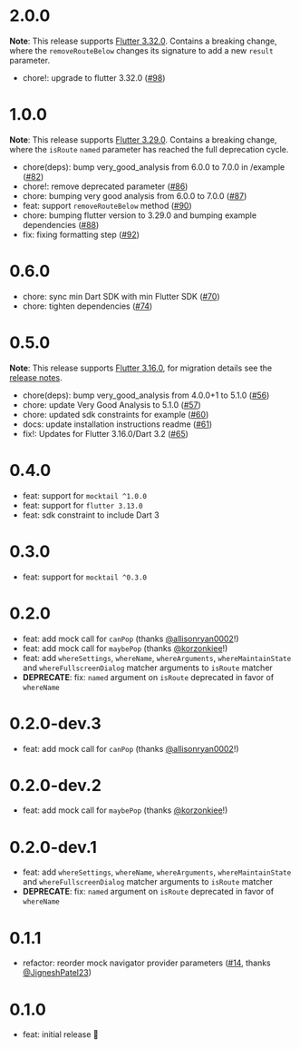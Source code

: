 # 2.0.0

**Note**: This release supports [Flutter 3.32.0](https://docs.flutter.dev/release/release-notes/release-notes-3.32.0). Contains a breaking change, where the `removeRouteBelow` changes its signature to add a new `result` parameter.

- chore!: upgrade to flutter 3.32.0 ([#98](https://github.com/VeryGoodOpenSource/mockingjay/pull/98))

# 1.0.0

**Note**: This release supports [Flutter 3.29.0](https://docs.flutter.dev/release/release-notes/release-notes-3.29.0). Contains a breaking change, where the `isRoute` `named` parameter has reached the full deprecation cycle.

- chore(deps): bump very_good_analysis from 6.0.0 to 7.0.0 in /example ([#82](https://github.com/VeryGoodOpenSource/mockingjay/pull/82))
- chore!: remove deprecated parameter ([#86](https://github.com/VeryGoodOpenSource/mockingjay/pull/86))
- chore: bumping very good analysis from 6.0.0 to 7.0.0 ([#87](https://github.com/VeryGoodOpenSource/mockingjay/pull/87))
- feat: support `removeRouteBelow` method ([#90](https://github.com/VeryGoodOpenSource/mockingjay/pull/90))
- chore: bumping flutter version to 3.29.0 and bumping example dependencies ([#88](https://github.com/VeryGoodOpenSource/mockingjay/pull/88))
- fix: fixing formatting step ([#92](https://github.com/VeryGoodOpenSource/mockingjay/pull/92))

# 0.6.0

- chore: sync min Dart SDK with min Flutter SDK ([#70](https://github.com/VeryGoodOpenSource/mockingjay/pull/70))
- chore: tighten dependencies ([#74](https://github.com/VeryGoodOpenSource/mockingjay/pull/74))

# 0.5.0

**Note**: This release supports [Flutter 3.16.0](https://docs.flutter.dev/release/release-notes/release-notes-3.16.0), for migration details see the [release notes](https://github.com/VeryGoodOpenSource/mockingjay/releases/tag/v0.5.0).

- chore(deps): bump very_good_analysis from 4.0.0+1 to 5.1.0 ([#56](https://github.com/VeryGoodOpenSource/mockingjay/pull/56))
- chore: update Very Good Analysis to 5.1.0 ([#57](https://github.com/VeryGoodOpenSource/mockingjay/pull/57))
- chore: updated sdk constraints for example ([#60](https://github.com/VeryGoodOpenSource/mockingjay/pull/60))
- docs: update installation instructions readme ([#61](https://github.com/VeryGoodOpenSource/mockingjay/pull/61))
- fix!: Updates for Flutter 3.16.0/Dart 3.2 ([#65](https://github.com/VeryGoodOpenSource/mockingjay/pull/65))

# 0.4.0

- feat: support for `mocktail ^1.0.0`
- feat: support for `flutter 3.13.0`
- feat: sdk constraint to include Dart 3

# 0.3.0

- feat: support for `mocktail ^0.3.0`

# 0.2.0

- feat: add mock call for `canPop` (thanks [@allisonryan0002](https://github.com/allisonryan0002)!)
- feat: add mock call for `maybePop` (thanks [@korzonkiee](https://github.com/korzonkiee)!)
- feat: add `whereSettings`, `whereName`, `whereArguments`, `whereMaintainState` and `whereFullscreenDialog` matcher arguments to `isRoute` matcher
- **DEPRECATE**: fix: `named` argument on `isRoute` deprecated in favor of `whereName`

# 0.2.0-dev.3

- feat: add mock call for `canPop` (thanks [@allisonryan0002](https://github.com/allisonryan0002)!)

# 0.2.0-dev.2

- feat: add mock call for `maybePop` (thanks [@korzonkiee](https://github.com/korzonkiee)!)

# 0.2.0-dev.1

- feat: add `whereSettings`, `whereName`, `whereArguments`, `whereMaintainState` and `whereFullscreenDialog` matcher arguments to `isRoute` matcher
- **DEPRECATE**: fix: `named` argument on `isRoute` deprecated in favor of `whereName`

# 0.1.1

- refactor: reorder mock navigator provider parameters ([#14](https://github.com/VeryGoodOpenSource/mockingjay/pull/14), thanks [@JigneshPatel23](https://github.com/JigneshPatel23))

# 0.1.0

- feat: initial release 🎉
